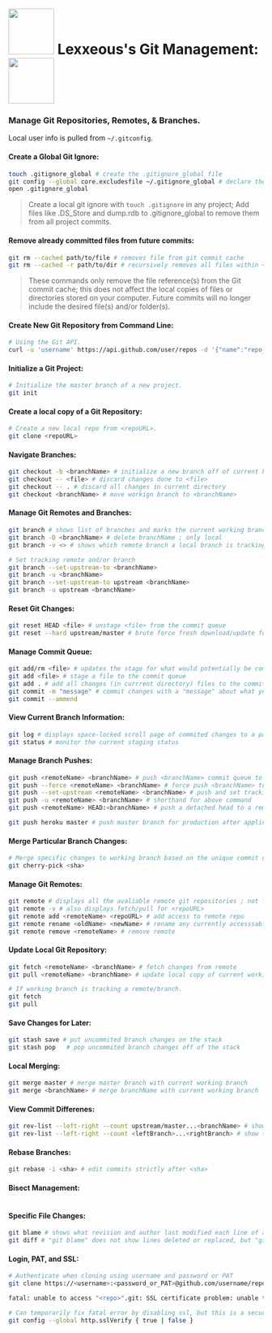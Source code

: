 <!-- Git Management -->

# <img src="../.pics/Lexxeous/lexx_headshot_clear.png" width="90px"/> Lexxeous's Git Management: <img src="../.pics/Git/github_logo.png" width="90px"/>

### Manage Git Repositories, Remotes, & Branches.

Local user info is pulled from `~/.gitconfig`.

#### Create a Global Git Ignore:
```sh
touch .gitignore_global # create the .gitignore_global file
git config --global core.excludesfile ~/.gitignore_global # declare the global .gitignore
open .gitignore_global
```
> Create a local git ignore with `touch .gitignore` in any project; Add files like .DS_Store and dump.rdb to .gitignore_global to remove them from all project commits.

#### Remove already committed files from future commits:
```sh
git rm --cached path/to/file # removes file from git commit cache
git rm --cached -r path/to/dir # recursively removes all files within <dir> from git commit cache
```
> These commands only remove the file reference(s) from the Git commit cache; this does not affect the local copies of files or directories stored on your computer. Future commits will no longer include the desired file(s) and/or folder(s).

#### Create New Git Repository from Command Line:
```sh
# Using the Git API.
curl -u 'username' https://api.github.com/user/repos -d '{"name":"repo_name"}'
```

#### Initialize a Git Project:
```sh
# Initialize the master branch of a new project.
git init 
```

#### Create a local copy of a Git Repository:
```sh
# Create a new local repo from <repoURL>.
git clone <repoURL>
```

#### Navigate Branches:
```sh
git checkout -b <branchName> # initialize a new branch off of current branch with descriptive name
git checkout -- <file> # discard changes done to <file>
git checkout -- . # discard all changes in current directory
git checkout <branchName> # move workign branch to <branchName>
```

#### Manage Git Remotes and Branches:
```sh
git branch # shows list of branches and marks the current working branch
git branch -D <branchName> # delete branchName ; only local
git branch -v <> # shows which remote branch a local branch is tracking

# Set tracking remote and/or branch
git branch --set-upstream-to <branchName>
git branch -u <branchName>
git branch --set-upstream-to upstream <branchName>
git branch -u upstream <branchName>
```

#### Reset Git Changes:
```sh
git reset HEAD <file> # unstage <file> from the commit queue
git reset --hard upstream/master # brute force fresh download/update for local repo
```

#### Manage Commit Queue:
```sh
git add/rm <file> # updates the stage for what would potentially be commited
git add <file> # stage a file to the commit queue
git add . # add all changes (in currrent directory) files to the commit queue
git commit -m "message" # commit changes with a "message" about what you did ; awaits to be pushed
git commit --ammend
```

#### View Current Branch Information:
```sh
git log # displays space-locked scroll page of commited changes to a particular branch ; press 'q' to exit ; displays <sha>
git status # monitor the current staging status
```

#### Manage Branch Pushes:
```sh
git push <remoteName> <branchName> # push <branchName> commit queue to <remoteName> repository/forkRepo ; upstream/mine
git push --force <remoteName> <branchName> # force push <branchName> to <remoteName>
git push --set-upstream <remoteName> <branchName> # push and set tracking remote/branch ; must be on first push
git push -u <remoteName> <branchName> # shorthand for above command
git push <remoteName> HEAD:<branchName> # push a detached head to a remote branch

git push heroku master # push master branch for production after application setup
```

#### Merge Particular Branch Changes:
```sh
# Merge specific changes to working branch based on the unique commit code <sha>.
git cherry-pick <sha> 
```

#### Manage Git Remotes:
```sh
git remote # displays all the avaliable remote git repositories ; not local
git remote -v # also displays fetch/pull for <repoURL>
git remote add <remoteName> <repoURL> # add access to remote repo
git remote rename <oldName> <newName> # rename any currently accesssable remote repo
git remote remove <remoteName> # remove remote
```

#### Update Local Git Repository:
```sh
git fetch <remoteName> <branchName> # fetch changes from remote
git pull <remoteName> <branchName> # update local copy of current working branch

# If working branch is tracking a remote/branch.
git fetch
git pull
```

#### Save Changes for Later:
```sh
git stash save # put uncommited branch changes on the stack
git stash pop	# pop uncommited branch changes off of the stack
```

#### Local Merging:
```sh
git merge master # merge master branch with current working branch
git merge <branchName> # merge branchName with current working branch
```

#### View Commit Differenes:
```sh
git rev-list --left-right --count upstream/master...<branchName> # show the commit difference count between upstream/master and branchName
git rev-list --left-right --count <leftBranch>...<rightBranch> # show the commit difference count between leftBranch and rightBranch
```

#### Rebase Branches:
```sh
git rebase -i <sha> # edit commits strictly after <sha>
```

#### Bisect Management:
```sh

```


#### Specific File Changes:
```sh
git blame # shows what revision and author last modified each line of a committed file
git diff # "git blame" does not show lines deleted or replaced, but "git diff" does
```

#### Login, PAT, and SSL:
```sh
# Authenticate when cloning using username and password or PAT
git clone https://<username>:<password_or_PAT>@github.com/username/repository.git

fatal: unable to access "<repo>".git: SSL certificate problem: unable to get local issuer certificate

# Can temporarily fix fatal error by disabling ssl, but this is a security risk, reenable ASAP
git config --global http.sslVerify { true | false }
```